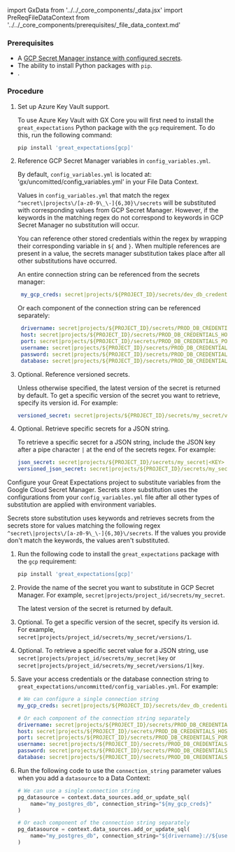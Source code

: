 import GxData from '../../_core_components/_data.jsx'
import PreReqFileDataContext from '../../_core_components/prerequisites/_file_data_context.md'

### Prerequisites

- A [GCP Secret Manager instance with configured secrets](https://cloud.google.com/secret-manager/docs/quickstart).
- The ability to install Python packages with `pip`.
- <PreReqFileDataContext/>.

### Procedure

1. Set up Azure Key Vault support.
   
   To use Azure Key Vault with GX Core you will first need to install the `great_expectations` Python package with the `gcp` requirement.  To do this, run the following command:

   ```bash title="Terminal"
   pip install 'great_expectations[gcp]'
   ```

2. Reference GCP Secret Manager variables in `config_variables.yml`.

   By default, `config_variables.yml` is located at: 'gx/uncomitted/config_variables.yml' in your File Data Context.

   Values in `config_variables.yml` that match the regex `^secret\|projects\/[a-z0-9\_\-]{6,30}\/secrets` will be substituted with corresponding values from GCP Secret Manager.  However, if the keywords in the matching regex do not correspond to keywords in GCP Secret Manager no substitution will occur.

   You can reference other stored credentials within the regex by wrapping their corresponding variable in `${` and `}`.  When multiple references are present in a value, the secrets manager substitution takes place after all other substitutions have occurred.

   An entire connection string can be referenced from the secrets manager:

   ```yaml title="config_variables.yml"
    my_gcp_creds: secret|projects/${PROJECT_ID}/secrets/dev_db_credentials|connection_string
   ```

   Or each component of the connection string can be referenced separately:
   
   ```yaml title="config_variables.yml"
    drivername: secret|projects/${PROJECT_ID}/secrets/PROD_DB_CREDENTIALS_DRIVERNAME
    host: secret|projects/${PROJECT_ID}/secrets/PROD_DB_CREDENTIALS_HOST
    port: secret|projects/${PROJECT_ID}/secrets/PROD_DB_CREDENTIALS_PORT
    username: secret|projects/${PROJECT_ID}/secrets/PROD_DB_CREDENTIALS_USERNAME
    password: secret|projects/${PROJECT_ID}/secrets/PROD_DB_CREDENTIALS_PASSWORD
    database: secret|projects/${PROJECT_ID}/secrets/PROD_DB_CREDENTIALS_DATABASE
    ```
   
3. Optional. Reference versioned secrets.

   Unless otherwise specified, the latest version of the secret is returned by default. To get a specific version of the secret you want to retrieve, specify its version id. For example:

   ```yaml title="config_variables.yml"
   versioned_secret: secret|projects/${PROJECT_ID}/secrets/my_secret/versions/1
   ```

4. Optional. Retrieve specific secrets for a JSON string.
 
   To retrieve a specific secret for a JSON string, include the JSON key after a pipe character `|` at the end of the secrets regex.  For example:

   ```yaml title="config_variables.yml"
   json_secret: secret|projects/${PROJECT_ID}/secrets/my_secret|<KEY>
   versioned_json_secret: secret|projects/${PROJECT_ID}/secrets/my_secret/versions/1|<KEY>
   ``` 






Configure your Great Expectations project to substitute variables from the Google Cloud Secret Manager. Secrets store substitution uses the configurations from your ``config_variables.yml`` file after all other types of substitution are applied with environment variables.

Secrets store substitution uses keywords and retrieves secrets from the secrets store for values matching the following regex ``^secret\|projects\/[a-z0-9\_\-]{6,30}\/secrets``. If the values you provide don't match the keywords, the values aren't substituted.

1. Run the following code to install the ``great_expectations`` package with the ``gcp`` requirement:

    ```bash
    pip install 'great_expectations[gcp]'
    ```

2. Provide the name of the secret you want to substitute in GCP Secret Manager. For example, ``secret|projects/project_id/secrets/my_secret``. 

    The latest version of the secret is returned by default.

3. Optional. To get a specific version of the secret, specify its version id. For example, ``secret|projects/project_id/secrets/my_secret/versions/1``.

4. Optional. To retrieve a specific secret value for a JSON string, use ``secret|projects/project_id/secrets/my_secret|key`` or ``secret|projects/project_id/secrets/my_secret/versions/1|key``.

5. Save your access credentials or the database connection string to ``great_expectations/uncommitted/config_variables.yml``. For example:

    ```yaml
    # We can configure a single connection string
    my_gcp_creds: secret|projects/${PROJECT_ID}/secrets/dev_db_credentials|connection_string

    # Or each component of the connection string separately
    drivername: secret|projects/${PROJECT_ID}/secrets/PROD_DB_CREDENTIALS_DRIVERNAME
    host: secret|projects/${PROJECT_ID}/secrets/PROD_DB_CREDENTIALS_HOST
    port: secret|projects/${PROJECT_ID}/secrets/PROD_DB_CREDENTIALS_PORT
    username: secret|projects/${PROJECT_ID}/secrets/PROD_DB_CREDENTIALS_USERNAME
    password: secret|projects/${PROJECT_ID}/secrets/PROD_DB_CREDENTIALS_PASSWORD
    database: secret|projects/${PROJECT_ID}/secrets/PROD_DB_CREDENTIALS_DATABASE
    ```

6. Run the following code to use the `connection_string` parameter values when you add a `datasource` to a Data Context:

    ```python 
    # We can use a single connection string 
    pg_datasource = context.data_sources.add_or_update_sql(
        name="my_postgres_db", connection_string="${my_gcp_creds}"
    )

    # Or each component of the connection string separately
    pg_datasource = context.data_sources.add_or_update_sql(
        name="my_postgres_db", connection_string="${drivername}://${username}:${password}@${host}:${port}/${database}"
    )
    ```